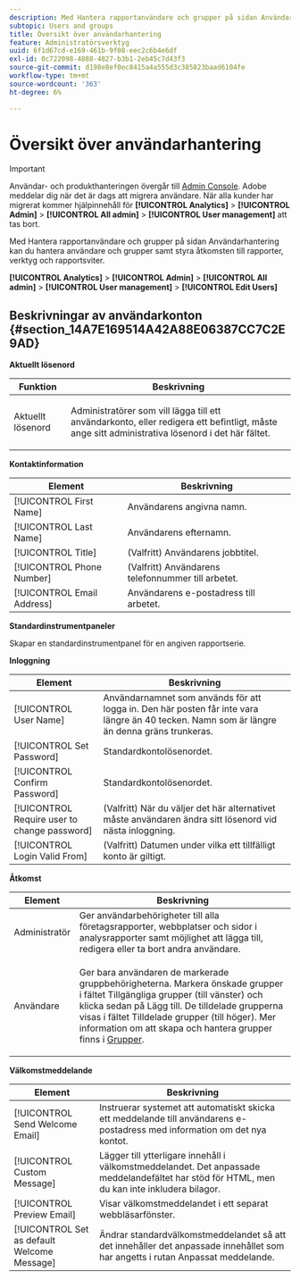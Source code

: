 ```yaml
---
description: Med Hantera rapportanvändare och grupper på sidan Användarhantering kan du hantera användare och grupper samt styra åtkomsten till rapporter, verktyg och rapportsviter.
subtopic: Users and groups
title: Översikt över användarhantering
feature: Administratörsverktyg
uuid: 6f1d67cd-e169-461b-9f08-eec2c6b4e6df
exl-id: 0c722098-4888-4827-b3b1-2eb45c7d43f3
source-git-commit: d198e8ef0ec8415a4a555d3c385823baad6104fe
workflow-type: tm+mt
source-wordcount: '363'
ht-degree: 6%

---
```


# Översikt över användarhantering

>[!IMPORTANT]
>
>Användar- och produkthanteringen övergår till [Admin Console](https://helpx.adobe.com/se/enterprise/using/admin-console.html). Adobe meddelar dig när det är dags att migrera användare. När alla kunder har migrerat kommer hjälpinnehåll för **[!UICONTROL Analytics]** > **[!UICONTROL Admin]** > **[!UICONTROL All admin]** > **[!UICONTROL User management]** att tas bort.

Med Hantera rapportanvändare och grupper på sidan Användarhantering kan du hantera användare och grupper samt styra åtkomsten till rapporter, verktyg och rapportsviter.

**[!UICONTROL Analytics]** >  **[!UICONTROL Admin]** >  **[!UICONTROL All admin]** >  **[!UICONTROL User management]** >  **[!UICONTROL Edit Users]**

## Beskrivningar av användarkonton {#section_14A7E169514A42A88E06387CC7C2E9AD}

**Aktuellt lösenord**

<table id="table_91D1FD20C4C1411292252364328677AF"> 
 <thead> 
  <tr> 
   <th colname="col1" class="entry"> Funktion </th> 
   <th colname="col2" class="entry"> Beskrivning </th> 
  </tr> 
 </thead>
 <tbody> 
  <tr> 
   <td colname="col1"> Aktuellt lösenord </td> 
   <td colname="col2"> <p>Administratörer som vill lägga till ett användarkonto, eller redigera ett befintligt, måste ange sitt administrativa lösenord i det här fältet. </p> </td> 
  </tr> 
 </tbody> 
</table>

**Kontaktinformation**

| Element | Beskrivning |
|---|---|
| [!UICONTROL First Name] | Användarens angivna namn. |
| [!UICONTROL Last Name] | Användarens efternamn. |
| [!UICONTROL Title] | (Valfritt) Användarens jobbtitel. |
| [!UICONTROL Phone Number] | (Valfritt) Användarens telefonnummer till arbetet. |
| [!UICONTROL Email Address] | Användarens e-postadress till arbetet. |

**Standardinstrumentpaneler**

Skapar en standardinstrumentpanel för en angiven rapportserie.

**Inloggning**

| Element | Beskrivning |
|---|---|
| [!UICONTROL User Name] | Användarnamnet som används för att logga in. Den här posten får inte vara längre än 40 tecken. Namn som är längre än denna gräns trunkeras. |
| [!UICONTROL Set Password] | Standardkontolösenordet. |
| [!UICONTROL Confirm Password] | Standardkontolösenordet. |
| [!UICONTROL Require user to change password] | (Valfritt) När du väljer det här alternativet måste användaren ändra sitt lösenord vid nästa inloggning. |
| [!UICONTROL Login Valid From] | (Valfritt) Datumen under vilka ett tillfälligt konto är giltigt. |

**Åtkomst**

<table id="table_5CAF9AAAE7E648B4887CEB7D682292F2"> 
 <thead> 
  <tr> 
   <th colname="col1" class="entry"> Element </th> 
   <th colname="col2" class="entry"> Beskrivning </th> 
  </tr> 
 </thead>
 <tbody> 
  <tr> 
   <td colname="col1"> <span class="wintitle"> Administratör</span> </td> 
   <td colname="col2"> Ger användarbehörigheter till alla företagsrapporter, webbplatser och sidor i analysrapporter samt möjlighet att lägga till, redigera eller ta bort andra användare. </td> 
  </tr> 
  <tr> 
   <td colname="col1"> <span class="wintitle"> Användare</span> </td> 
   <td colname="col2"> <p> Ger bara användaren de markerade gruppbehörigheterna. Markera önskade grupper i fältet <span class="uicontrol"> Tillgängliga grupper</span> (till vänster) och klicka sedan på <span class="uicontrol"> Lägg till</span>. De tilldelade grupperna visas i fältet <span class="uicontrol"> Tilldelade grupper</span> (till höger). Mer information om att skapa och hantera grupper finns i <a href="/help/admin/user-management2/c-user-groups/groups.md"> Grupper</a>. </p> </td> 
  </tr> 
 </tbody> 
</table>

**Välkomstmeddelande**

| Element | Beskrivning |
|---|---|
| [!UICONTROL Send Welcome Email] | Instruerar systemet att automatiskt skicka ett meddelande till användarens e-postadress med information om det nya kontot. |
| [!UICONTROL Custom Message] | Lägger till ytterligare innehåll i välkomstmeddelandet. Det anpassade meddelandefältet har stöd för HTML, men du kan inte inkludera bilagor. |
| [!UICONTROL Preview Email] | Visar välkomstmeddelandet i ett separat webbläsarfönster. |
| [!UICONTROL Set as default Welcome Message] | Ändrar standardvälkomstmeddelandet så att det innehåller det anpassade innehållet som har angetts i rutan Anpassat meddelande. |
